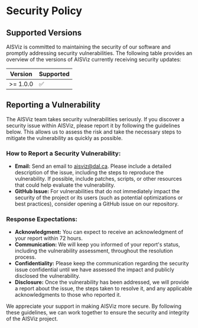 # Security Policy

## Supported Versions

AISViz is committed to maintaining the security of our software and promptly addressing security vulnerabilities. The following table provides an overview of the versions of AISViz currently receiving security updates:

| Version  | Supported          |
| -------- | ------------------ |
| >= 1.0.0 | :white_check_mark: |

## Reporting a Vulnerability

The AISViz team takes security vulnerabilities seriously. If you discover a security issue within AISViz, please report it by following the guidelines below. This allows us to assess the risk and take the necessary steps to mitigate the vulnerability as quickly as possible.

### How to Report a Security Vulnerability:

- **Email:** Send an email to aisviz@dal.ca. Please include a detailed description of the issue, including the steps to reproduce the vulnerability. If possible, include patches, scripts, or other resources that could help evaluate the vulnerability.
- **GitHub Issue:** For vulnerabilities that do not immediately impact the security of the project or its users (such as potential optimizations or best practices), consider opening a GitHub issue on our repository.

### Response Expectations:

- **Acknowledgment:** You can expect to receive an acknowledgment of your report within 72 hours.
- **Communication:** We will keep you informed of your report's status, including the vulnerability assessment, throughout the resolution process.
- **Confidentiality:** Please keep the communication regarding the security issue confidential until we have assessed the impact and publicly disclosed the vulnerability.
- **Disclosure:** Once the vulnerability has been addressed, we will provide a report about the issue, the steps taken to resolve it, and any applicable acknowledgments to those who reported it.

We appreciate your support in making AISViz more secure. By following these guidelines, we can work together to ensure the security and integrity of the AISViz project.
